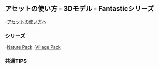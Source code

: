 ## アセットの使い方 - 3Dモデル - Fantasticシリーズ

-[アセットの使い方へ](./../../)

### シリーズ

-[Nature Pack](./nature.md)
-[Village Pack](./village.md)

### 共通TIPS

